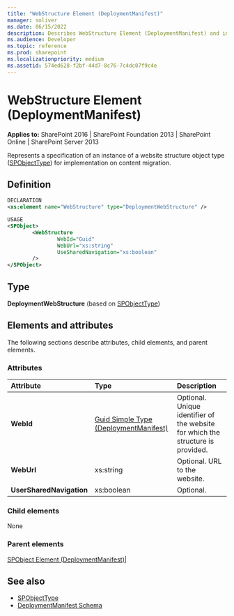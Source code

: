 ```yaml
---
title: "WebStructure Element (DeploymentManifest)"
manager: soliver
ms.date: 06/15/2022
description: Describes WebStructure Element (DeploymentManifest) and includes information on elements and attributes.
ms.audience: Developer
ms.topic: reference
ms.prod: sharepoint
ms.localizationpriority: medium
ms.assetid: 574ed628-f2bf-44d7-8c76-7c4dc07f9c4e
---
```


# WebStructure Element (DeploymentManifest)

**Applies to:** SharePoint 2016 | SharePoint Foundation 2013 | SharePoint Online | SharePoint Server 2013 
  
Represents a specification of an instance of a website structure object type ([SPObjectType](https://msdn.microsoft.com/library/Microsoft.SharePoint.SPObjectType.aspx)) for implementation on content migration. 

## Definition

```XML
DECLARATION
<xs:element name="WebStructure" type="DeploymentWebStructure" />

USAGE
<SPObject>
        <WebStructure
                WebId="Guid"
                WebUrl="xs:string"
                UseSharedNavigation="xs:boolean"
        />
</SPObject>

```

## Type

**DeploymentWebStructure** (based on [SPObjectType](https://msdn.microsoft.com/library/Microsoft.SharePoint.SPObjectType.aspx)) 
  
## Elements and attributes

The following sections describe attributes, child elements, and parent elements.

### Attributes

|**Attribute**|**Type**|**Description**|
|:-----|:-----|:-----|
|**WebId** <br/> |[Guid Simple Type (DeploymentManifest)](guid-simple-type-deploymentmanifest.md) <br/> |Optional. Unique identifier of the website for which the structure is provided.  <br/> |
|**WebUrl** <br/> |xs:string  <br/> |Optional. URL to the website.  <br/> |
|**UserSharedNavigation** <br/> |xs:boolean  <br/> |Optional.  <br/> |
   
### Child elements

None
   
### Parent elements

[SPObject Element (DeploymentManifest)](spobject-element-deploymentmanifest.md)|
   
## See also

- [SPObjectType](https://msdn.microsoft.com/library/Microsoft.SharePoint.SPObjectType.aspx)
- [DeploymentManifest Schema](deploymentmanifest-schema.md)

